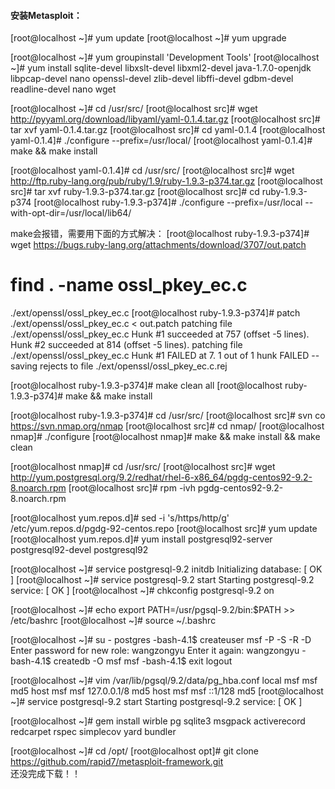#### 安装Metasploit：

[root@localhost ~]# yum update
[root@localhost ~]# yum upgrade


[root@localhost ~]# yum groupinstall 'Development Tools'
[root@localhost ~]# yum install sqlite-devel libxslt-devel libxml2-devel java-1.7.0-openjdk libpcap-devel nano openssl-devel zlib-devel libffi-devel gdbm-devel readline-devel nano wget



[root@localhost ~]# cd /usr/src/
[root@localhost src]# wget http://pyyaml.org/download/libyaml/yaml-0.1.4.tar.gz
[root@localhost src]# tar xvf yaml-0.1.4.tar.gz 
[root@localhost src]# cd yaml-0.1.4
[root@localhost yaml-0.1.4]# ./configure --prefix=/usr/local/
[root@localhost yaml-0.1.4]# make && make install 



[root@localhost yaml-0.1.4]# cd /usr/src/
[root@localhost src]# wget http://ftp.ruby-lang.org/pub/ruby/1.9/ruby-1.9.3-p374.tar.gz
[root@localhost src]# tar xvf ruby-1.9.3-p374.tar.gz 
[root@localhost src]# cd ruby-1.9.3-p374
[root@localhost ruby-1.9.3-p374]# ./configure --prefix=/usr/local --with-opt-dir=/usr/local/lib64/

make会报错，需要用下面的方式解决：
[root@localhost ruby-1.9.3-p374]# wget https://bugs.ruby-lang.org/attachments/download/3707/out.patch
# find . -name ossl_pkey_ec.c
./ext/openssl/ossl_pkey_ec.c
[root@localhost ruby-1.9.3-p374]# patch ./ext/openssl/ossl_pkey_ec.c < out.patch
patching file ./ext/openssl/ossl_pkey_ec.c
Hunk #1 succeeded at 757 (offset -5 lines).
Hunk #2 succeeded at 814 (offset -5 lines).
patching file ./ext/openssl/ossl_pkey_ec.c
Hunk #1 FAILED at 7.
1 out of 1 hunk FAILED -- saving rejects to file ./ext/openssl/ossl_pkey_ec.c.rej


[root@localhost ruby-1.9.3-p374]# make clean all
[root@localhost ruby-1.9.3-p374]# make && make install


[root@localhost ruby-1.9.3-p374]# cd /usr/src/
[root@localhost src]# svn co https://svn.nmap.org/nmap
[root@localhost src]# cd nmap/
[root@localhost nmap]# ./configure 
[root@localhost nmap]# make && make install && make clean


[root@localhost nmap]# cd /usr/src/
[root@localhost src]# wget http://yum.postgresql.org/9.2/redhat/rhel-6-x86_64/pgdg-centos92-9.2-8.noarch.rpm
[root@localhost src]# rpm -ivh pgdg-centos92-9.2-8.noarch.rpm



[root@localhost yum.repos.d]# sed -i 's/https/http/g' /etc/yum.repos.d/pgdg-92-centos.repo 
[root@localhost src]# yum update
[root@localhost yum.repos.d]# yum install postgresql92-server postgresql92-devel postgresql92


[root@localhost ~]# service postgresql-9.2 initdb
Initializing database:                                     [  OK  ]
[root@localhost ~]# service postgresql-9.2 start
Starting postgresql-9.2 service:                           [  OK  ]
[root@localhost ~]# chkconfig postgresql-9.2 on


[root@localhost ~]# echo export PATH=/usr/pgsql-9.2/bin:\$PATH >> /etc/bashrc
[root@localhost ~]# source ~/.bashrc


[root@localhost ~]# su - postgres
-bash-4.1$ createuser msf -P -S -R -D
Enter password for new role: wangzongyu
Enter it again: wangzongyu
-bash-4.1$ createdb -O msf msf
-bash-4.1$ exit
logout


[root@localhost ~]# vim /var/lib/pgsql/9.2/data/pg_hba.conf
local   msf msf md5
host  msf   msf 127.0.0.1/8 md5
host  msf   msf ::1/128 md5
[root@localhost ~]# service postgresql-9.2 start
Starting postgresql-9.2 service:                           [  OK  ]


[root@localhost ~]# gem install wirble pg sqlite3 msgpack activerecord redcarpet rspec simplecov yard bundler

[root@localhost ~]# cd /opt/
[root@localhost opt]# git clone https://github.com/rapid7/metasploit-framework.git  
还没完成下载！！
